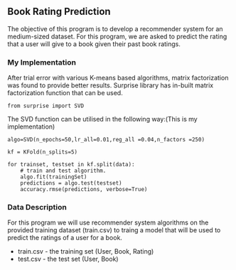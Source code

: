 ## Book Rating Prediction

The objective of this program is to develop a recommender system for an medium-sized dataset.
For this program, we are asked to predict the rating that a user will give to a book given their past book ratings.

### My Implementation
After trial error with various K-means based algorithms, matrix factorization was found to provide better results. Surprise library has in-built matrix factorization function that can be used.

```
from surprise import SVD
```
The SVD function can be utilised in the following way:(This is my implementation)
```
algo=SVD(n_epochs=50,lr_all=0.01,reg_all =0.04,n_factors =250)

kf = KFold(n_splits=5)

for trainset, testset in kf.split(data):
    # train and test algorithm.
    algo.fit(trainingSet)
    predictions = algo.test(testset)
    accuracy.rmse(predictions, verbose=True)
```
### Data Description
For this program we will use recommender system algorithms on the provided training dataset (train.csv) to traing a model that will be used to predict the ratings of a user for a book.
- train.csv - the training set (User, Book, Rating)
- test.csv - the test set (User, Book)
